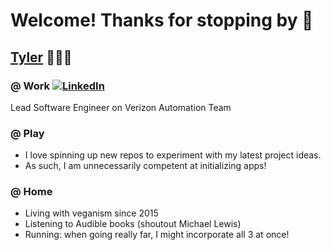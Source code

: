 # Welcome! Thanks for stopping by 👋

## [Tyler](https://atylerwolfe.com) 🏃‍♂️🌱

### @ Work [![LinkedIn](https://img.icons8.com/color/20/000000/linkedin.png)](https://www.linkedin.com/in/atylerwolfe/)

Lead Software Engineer on Verizon Automation Team

### @ Play
- I love spinning up new repos to experiment with my latest project ideas.
- As such, I am unnecessarily competent at initializing apps!

### @ Home
- Living with veganism since 2015
- Listening to Audible books (shoutout Michael Lewis)
- Running: when going really far, I might incorporate all 3 at once!
